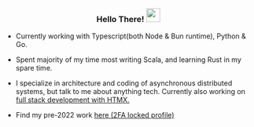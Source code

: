 <h3 align="center">  
    Hello There!
    <img src="https://media.giphy.com/media/hvRJCLFzcasrR4ia7z/giphy.gif" width="28">
</h3>

- Currently working with Typescript(both Node & Bun runtime), Python & Go. 

- Spent majority of my time most writing Scala, and learning Rust in my spare time. 

- I specialize in architecture and coding of asynchronous distributed systems, but talk to me about anything tech. Currently also working on [full stack development with HTMX.](https://github.com/nigelnindodev/BunHtmxFullStack)

- Find my pre-2022 work [here (2FA locked profile)](https://github.com/nigelnindo)
